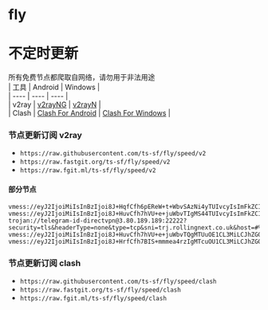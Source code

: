 # fly
# 不定时更新
所有免费节点都爬取自网络，请勿用于非法用途  
|  工具  | Android  | Windows  |  
|  ----  | ----   | ----  |  
| v2ray  | [v2rayNG](https://github.com/2dust/v2rayNG/releases) | [v2rayN](https://github.com/2dust/v2rayN/releases) |  
| Clash  | [Clash For Android](https://github.com/Kr328/ClashForAndroid/releases) | [Clash For Windows](https://github.com/Fndroid/clash_for_windows_pkg/releases) | 
  
### 节点更新订阅  v2ray
- `https://raw.githubusercontent.com/ts-sf/fly/speed/v2`  
- `https://raw.fastgit.org/ts-sf/fly/speed/v2`  
- `https://raw.fgit.ml/ts-sf/fly/speed/v2`  
#### 部分节点  
``` 
vmess://eyJ2IjoiMiIsInBzIjoi8J+HqfCfh6pEReW+t+WbvSAzNi4yTUIvcyIsImFkZCI6ImpwLm1seGcub3JnIiwicG9ydCI6IjgwIiwiaWQiOiJjNzQ0Mjg1Mi01YTQ4LTQ0NTYtODc4My1iN2I4ZWViYmNhNmMiLCJhaWQiOiIwIiwic2N5IjoiYXV0byIsIm5ldCI6IndzIiwidHlwZSI6Im5vbmUiLCJob3N0IjoiZGUxLm1seGcub3JnIiwicGF0aCI6Ii8iLCJ0bHMiOiIiLCJzbmkiOiIiLCJ0ZXN0X25hbWUiOiJEReW+t+WbvSJ9
vmess://eyJ2IjoiMiIsInBzIjoi8J+HuvCfh7hVU+e+juWbvTIgMS44TUIvcyIsImFkZCI6ImNkbi5pa3Vhbi5kZXYiLCJwb3J0IjoiMjA1MiIsImlkIjoiMzE4NWMyZjMtNDI0Ni00OWM0LWJhOGEtNWVhOGZiMmVmNmI4IiwiYWlkIjoiMCIsInNjeSI6ImF1dG8iLCJuZXQiOiJ3cyIsInR5cGUiOiJub25lIiwiaG9zdCI6ImZyZWVmb3JnZncuaWt1YW4uZGV2IiwicGF0aCI6Ii9GcmVlRm9yR0ZXIiwidGxzIjoiIiwic25pIjoiIiwidGVzdF9uYW1lIjoiVVPnvo7lm70yIn0=
trojan://telegram-id-directvpn@3.80.189.189:22222?security=tls&headerType=none&type=tcp&sni=trj.rollingnext.co.uk&host=#%F0%9F%87%BA%F0%9F%87%B8US%E7%BE%8E%E5%9B%BD3%2023.8MB%2Fs
vmess://eyJ2IjoiMiIsInBzIjoi8J+HuvCfh7hVU+e+juWbvTQgMTUuOE1CL3MiLCJhZGQiOiIxNDAuOTkuNzcuMTIiLCJwb3J0IjoiNTQ3NzQiLCJpZCI6IjQxODA0OGFmLWEyOTMtNGI5OS05YjBjLTk4Y2EzNTgwZGQyNCIsImFpZCI6IjY0Iiwic2N5IjoiYXV0byIsIm5ldCI6InRjcCIsInR5cGUiOiJub25lIiwiaG9zdCI6IiIsInBhdGgiOiIvaXNhaWZxYWFncGkiLCJ0bHMiOiIiLCJzbmkiOiIiLCJ0ZXN0X25hbWUiOiJVU+e+juWbvTQifQ==
vmess://eyJ2IjoiMiIsInBzIjoi8J+HrfCfh7BIS+mmmea4rzIgMTcuOU1CL3MiLCJhZGQiOiIxNTYuMjQ1LjguMTMyIiwicG9ydCI6IjMxOTIwIiwiaWQiOiJiZDI0OWUzNy03MzU5LTQxZWUtODRhNy0wOWU0OWUwZWM1YzQiLCJhaWQiOiI2NCIsInNjeSI6ImF1dG8iLCJuZXQiOiJ0Y3AiLCJ0eXBlIjoibm9uZSIsImhvc3QiOiIiLCJwYXRoIjoiLyIsInRscyI6IiIsInNuaSI6IiIsInRlc3RfbmFtZSI6IkhL6aaZ5rivMiJ9
```
### 节点更新订阅  clash
- `https://raw.githubusercontent.com/ts-sf/fly/speed/clash`  
- `https://raw.fastgit.org/ts-sf/fly/speed/clash`  
- `https://raw.fgit.ml/ts-sf/fly/speed/clash`  


